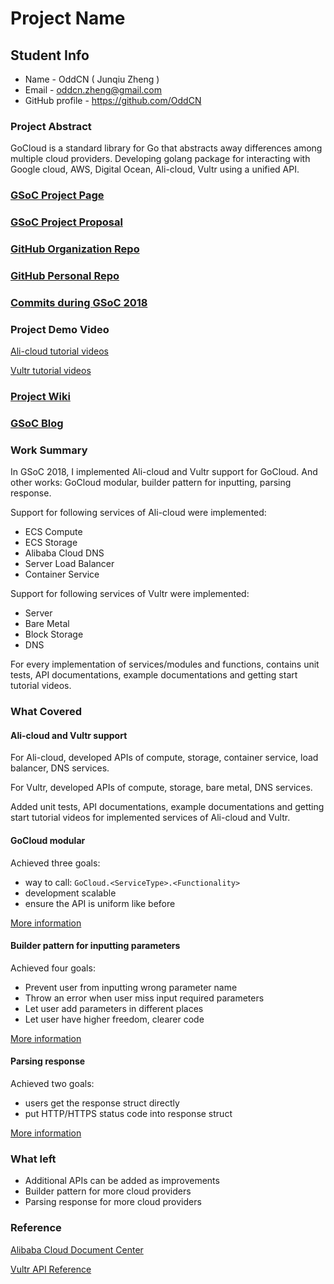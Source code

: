 # Project Name

## Student Info

- Name - OddCN ( Junqiu Zheng )
- Email - oddcn.zheng@gmail.com
- GitHub profile - https://github.com/OddCN

### Project Abstract

GoCloud is a standard library for Go that abstracts away differences among multiple cloud providers. Developing golang package for interacting with Google cloud, AWS, Digital Ocean, Ali-cloud, Vultr using a unified API.

### [GSoC Project Page](https://summerofcode.withgoogle.com/projects/#6225862895075328)

### [GSoC Project Proposal](https://docs.google.com/document/d/1lCiUWSqlW1ubbF6exvuIGePvYE949f0Ep1AhP234aT4/edit?usp=sharing)

### [GitHub Organization Repo](https://github.com/cloudlibz/gocloud)

### [GitHub Personal Repo](https://github.com/OddCN/gocloud)

### [Commits during GSoC 2018](https://github.com/cloudlibz/gocloud/commits?author=OddCN)

### Project Demo Video

[Ali-cloud tutorial videos](https://www.youtube.com/playlist?list=PLcDQypWNHCeiym0jmezozjQhEbe84oh-q)

[Vultr tutorial videos](https://www.youtube.com/playlist?list=PLcDQypWNHCeiXMQZBmfIKTeYTWYUdWVwj)

### [Project Wiki](https://github.com/cloudlibz/gocloud/wiki)

### [GSoC Blog](https://medium.com/gocloud)

### Work Summary

In GSoC 2018, I implemented Ali-cloud and Vultr support for GoCloud. And other works: GoCloud modular, builder pattern for inputting, parsing response.

Support for following services of Ali-cloud were implemented:

- ECS Compute
- ECS Storage
- Alibaba Cloud DNS
- Server Load Balancer
- Container Service

Support for following services of Vultr were implemented:

- Server
- Bare Metal
- Block Storage
- DNS

For every implementation of services/modules and functions, contains unit tests, API documentations, example documentations and getting start tutorial videos.

### What Covered

#### Ali-cloud and Vultr support

For Ali-cloud, developed APIs of compute, storage, container service, load balancer, DNS services.

For Vultr,  developed APIs of compute, storage, bare metal, DNS services.

Added unit tests, API documentations, example documentations and getting start tutorial videos for implemented services of Ali-cloud and Vultr.

#### GoCloud modular

Achieved three goals:

- way to call: `GoCloud.<ServiceType>.<Functionality>`
- development scalable
- ensure the API is uniform like before

[More information](https://medium.com/gocloud/gocloud-modular-scalable-db61160138aa)

#### Builder pattern for inputting parameters

Achieved four goals:

- Prevent user from inputting wrong parameter name
- Throw an error when user miss input required parameters
- Let user add parameters in different places
- Let user have higher freedom, clearer code

[More information](https://medium.com/gocloud/gocloud-using-builder-pattern-to-improve-user-experience-f5cc2f79c9f4)

#### Parsing response

Achieved two goals:

- users get the response struct directly
- put HTTP/HTTPS status code into response struct

[More information](https://medium.com/gocloud/gocloud-work-summary-d809d11c8a14)

### What left

- Additional APIs can be added as improvements
- Builder pattern for more cloud providers
- Parsing response for more cloud providers

### Reference

[Alibaba Cloud Document Center](https://www.alibabacloud.com/help/)

[Vultr API Reference](https://www.vultr.com/api/)
